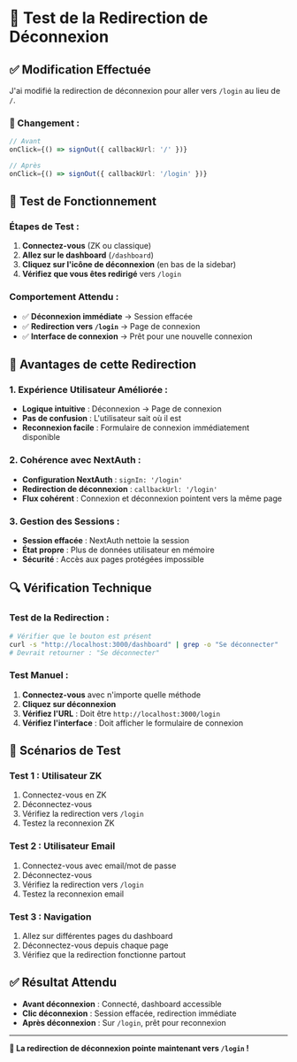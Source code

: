 # 🔄 Test de la Redirection de Déconnexion

## ✅ **Modification Effectuée**

J'ai modifié la redirection de déconnexion pour aller vers `/login` au lieu de `/`.

### **🔧 Changement :**

```typescript
// Avant
onClick={() => signOut({ callbackUrl: '/' })}

// Après
onClick={() => signOut({ callbackUrl: '/login' })}
```

## 🧪 **Test de Fonctionnement**

### **Étapes de Test :**

1. **Connectez-vous** (ZK ou classique)
2. **Allez sur le dashboard** (`/dashboard`)
3. **Cliquez sur l'icône de déconnexion** (en bas de la sidebar)
4. **Vérifiez que vous êtes redirigé** vers `/login`

### **Comportement Attendu :**

- ✅ **Déconnexion immédiate** → Session effacée
- ✅ **Redirection vers `/login`** → Page de connexion
- ✅ **Interface de connexion** → Prêt pour une nouvelle connexion

## 🎯 **Avantages de cette Redirection**

### **1. Expérience Utilisateur Améliorée :**
- **Logique intuitive** : Déconnexion → Page de connexion
- **Pas de confusion** : L'utilisateur sait où il est
- **Reconnexion facile** : Formulaire de connexion immédiatement disponible

### **2. Cohérence avec NextAuth :**
- **Configuration NextAuth** : `signIn: '/login'`
- **Redirection de déconnexion** : `callbackUrl: '/login'`
- **Flux cohérent** : Connexion et déconnexion pointent vers la même page

### **3. Gestion des Sessions :**
- **Session effacée** : NextAuth nettoie la session
- **État propre** : Plus de données utilisateur en mémoire
- **Sécurité** : Accès aux pages protégées impossible

## 🔍 **Vérification Technique**

### **Test de la Redirection :**
```bash
# Vérifier que le bouton est présent
curl -s "http://localhost:3000/dashboard" | grep -o "Se déconnecter"
# Devrait retourner : "Se déconnecter"
```

### **Test Manuel :**
1. **Connectez-vous** avec n'importe quelle méthode
2. **Cliquez sur déconnexion**
3. **Vérifiez l'URL** : Doit être `http://localhost:3000/login`
4. **Vérifiez l'interface** : Doit afficher le formulaire de connexion

## 🚀 **Scénarios de Test**

### **Test 1 : Utilisateur ZK**
1. Connectez-vous en ZK
2. Déconnectez-vous
3. Vérifiez la redirection vers `/login`
4. Testez la reconnexion ZK

### **Test 2 : Utilisateur Email**
1. Connectez-vous avec email/mot de passe
2. Déconnectez-vous
3. Vérifiez la redirection vers `/login`
4. Testez la reconnexion email

### **Test 3 : Navigation**
1. Allez sur différentes pages du dashboard
2. Déconnectez-vous depuis chaque page
3. Vérifiez que la redirection fonctionne partout

## ✅ **Résultat Attendu**

- **Avant déconnexion** : Connecté, dashboard accessible
- **Clic déconnexion** : Session effacée, redirection immédiate
- **Après déconnexion** : Sur `/login`, prêt pour reconnexion

---

**🎉 La redirection de déconnexion pointe maintenant vers `/login` !** 